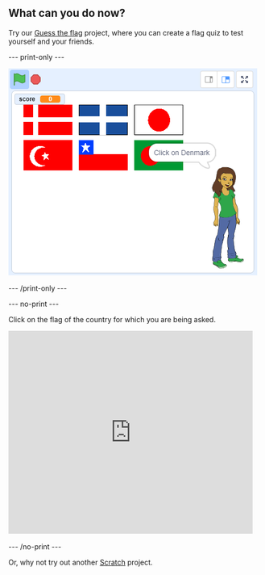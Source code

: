 ## What can you do now?

Try our [Guess the flag](https://projects.raspberrypi.org/en/projects/guess-the-flag?utm_source=pathway&utm_medium=whatnext&utm_campaign=projects) project, where you can create a flag quiz to test yourself and your friends.

--- print-only ---

![Guess the flag game](images/finished-game.png)

--- /print-only ---


--- no-print ---

Click on the flag of the country for which you are being asked.

<div class="scratch-preview">
  <iframe allowtransparency="true" width="485" height="402" src="https://scratch.mit.edu/projects/embed/276891625/?autostart=false" frameborder="0" scrolling="no"></iframe>
</div>

--- /no-print ---

Or, why not try out another [Scratch](https://projects.raspberrypi.org/en/projects?software%5B%5D=scratch) project.





